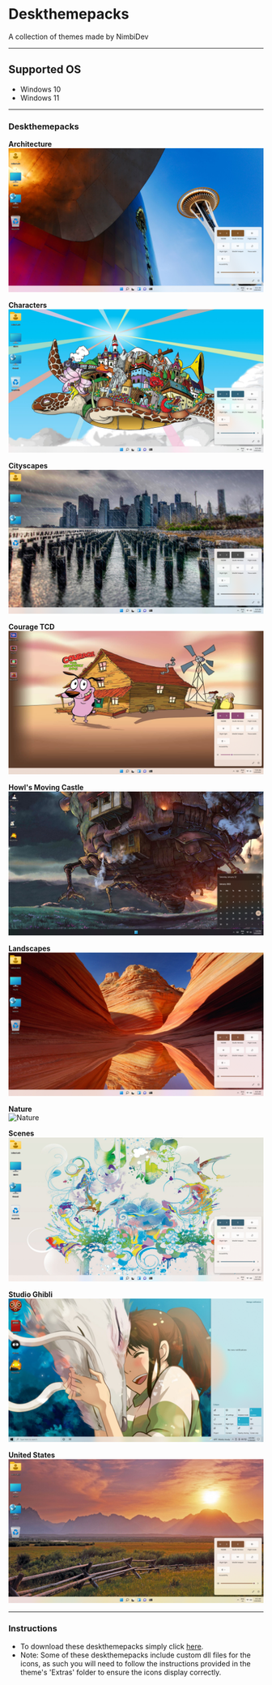 # Deskthemepacks
A collection of themes made by NimbiDev

---

## Supported OS

 - Windows 10
 - Windows 11

---

### Deskthemepacks

**Architecture**<br />
![Architecture](./Architecture/Extras/Screenshot.png)

**Characters**<br />
![Characters](./Characters/Extras/Screenshot.png)

**Cityscapes**<br />
![Cityscapes](./Cityscapes/Extras/Screenshot.png)

**Courage TCD**<br />
![Courage TCD](./Courage%20TCD/Extras/Screenshot.png)

**Howl's Moving Castle**<br />
![Howl's Moving Castle](./HowlsMovingCastle/Extras/Screenshot.png)

**Landscapes**<br />
![Landscapes](./Landscapes/Extras/Screenshot.png)

**Nature**<br />
![Nature](./Nature/Extras/Screenshot.png)

**Scenes**<br />
![Scenes](./Scenes/Extras/Screenshot.png)

**Studio Ghibli**<br />
![Studio Ghibli](./StudioGhibli/Extras/Screenshot.png)

**United States**<br />
![United States](./United%20States/Extras/Screenshot.png)

---


### Instructions

 - To download these deskthemepacks simply click [here](https://github.com/NimbiDev/Deskthemepacks/archive/refs/heads/main.zip).
 - Note: Some of these deskthemepacks include custom dll files for the icons, as such you will need to follow the instructions provided in the theme's 'Extras' folder to ensure the icons display correctly.